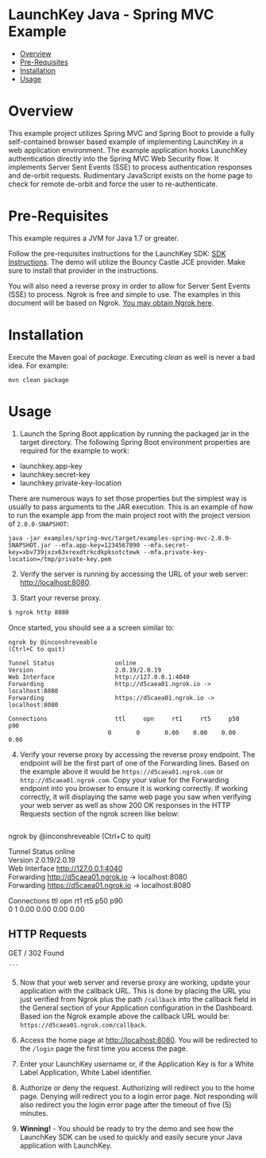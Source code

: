 # LaunchKey Java - Spring MVC Example

  * [Overview](#overview)
  * [Pre-Requisites](#prerequisites)
  * [Installation](#installation)
  * [Usage](#usage)

# <a name="overview"></a>Overview

This example project utilizes Spring MVC and Spring Boot to provide a fully self-contained browser based example
of implementing LaunchKey in a web application environment.  The example application hooks LaunchKey authentication
directly into the Spring MVC Web Security flow.  It implements Server Sent Events (SSE) to process authentication
responses and de-orbit requests.  Rudimentary JavaScript exists on the home page to check for remote de-orbit and force
the user to re-authenticate.

# <a name="prerequisites"></a>Pre-Requisites

This example requires a JVM for Java 1.7 or greater.

Follow the pre-requisites instructions for the LaunchKey SDK: [SDK Instructions](../../sdk/README.md#prerequisites).
The demo will utilize the Bouncy Castle JCE provider.  Make sure to install that provider in the instructions.

You will also need a reverse proxy in order to allow for Server Sent Events (SSE) to process.  Ngrok is free and simple
to use.  The examples in this document will be based on Ngrok.  [You may obtain Ngrok here](https://ngrok.com/).


# <a name="installation"></a>Installation

Execute the Maven goal of _package_. Executing _clean_ as well is never a bad idea.  For example:

```
mvn clean package
```

#  <a name="usage"></a>Usage
1. Launch the Spring Boot application by running the packaged jar in the target directory.  The following Spring Boot
  environment properties are required for the example to work:
   
  * launchkey.app-key
  * launchkey.secret-key
  * launchkey.private-key-location
  
  There are numerous ways to set those properties but the simplest way is usually to pass arguments to the JAR
  execution.  This is an example of how to run the example app from the main project root with the project version
  of `2.0.0-SNAPSHOT`:
  
  ```
  java -jar examples/spring-mvc/target/examples-spring-mvc-2.0.0-SNAPSHOT.jar --mfa.app-key=1234567890 --mfa.secret-key=xbv739jxzx63xrexdtrkcdkpksotctewk --mfa.private-key-location=/tmp/private-key.pem
  ```

2. Verify the server is running by accessing the URL of your web server: [http://localhost:8080](http://localhost:8080).

3. Start your reverse proxy.

  ```bash
  $ ngrok http 8080
  ```
  
  Once started, you should see a a screen similar to:
  
  ```
ngrok by @inconshreveable                                       (Ctrl+C to quit)
                                                                                
Tunnel Status                 online                                            
Version                       2.0.19/2.0.19                                     
Web Interface                 http://127.0.0.1:4040                             
Forwarding                    http://d5caea01.ngrok.io -> localhost:8080        
Forwarding                    https://d5caea01.ngrok.io -> localhost:8080       
                                                                                
Connections                   ttl     opn     rt1     rt5     p50     p90       
                              0       0       0.00    0.00    0.00    0.00      
 
  ```

4. Verify your reverse proxy by accessing the reverse proxy endpoint.  The endpoint will be the first part of one of the
  Forwarding lines.  Based on the example above it would be ```https://d5caea01.ngrok.com``` or
  ```http://d5caea01.ngrok.com```.  Copy your value for the Forwarding endpoint into you browser to ensure it is
  working correctly.  If working correctly, it will displaying the same web page you saw when verifying your web server
  as well as show 200 OK responses in the HTTP Requests section of the ngrok screen like below:

    ```
ngrok by @inconshreveable                                       (Ctrl+C to quit)
                                                                                
Tunnel Status                 online                                            
Version                       2.0.19/2.0.19                                     
Web Interface                 http://127.0.0.1:4040                             
Forwarding                    http://d5caea01.ngrok.io -> localhost:8080        
Forwarding                    https://d5caea01.ngrok.io -> localhost:8080       
                                                                                
Connections                   ttl     opn     rt1     rt5     p50     p90       
                              0       1       0.00    0.00    0.00    0.00      
                                                                                
HTTP Requests                                                                   
-------------                                                                   
                                                                                
GET /                          302 Found                                                                         

    ```

5. Now that your web server and reverse proxy are working, update your application with the callback URL.  This is done
   by placing the URL you just verified from Ngrok plus the path `/callback` into the callback field in the General
   section of your Application configuration in the Dashboard.
   Based ion the Ngrok example above the callback URL would be: `https://d5caea01.ngrok.com/callback`.

6. Access the home page at [http://localhost:8080](http://localhost:8080).  You will be redirected to the `/login`
  page the first time you access the page.

3. Enter your LaunchKey username or, if the Application Key is for a White Label Application, White Label identifier.

4. Authorize or deny the request.  Authorizing will redirect you to the home page.  Denying will redirect you to a
  login error page.  Not responding will also redirect you the login error page after the timeout of five (5)
  minutes.

6. __Winning!__ - You should be ready to try the demo and see how the LaunchKey SDK can be used to quickly and easily
  secure your Java application with LaunchKey.